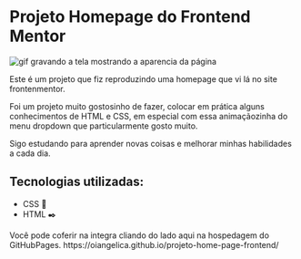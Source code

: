 # Projeto Homepage do Frontend Mentor

<img src="src/images/resultado.gif" alt="gif gravando a tela mostrando a aparencia da página">

<p>Este é um projeto que fiz reproduzindo uma homepage que vi lá no site frontenmentor. </p>

<p>Foi um projeto muito gostosinho de fazer, colocar em prática alguns conhecimentos de HTML e CSS, em especial com essa animaçãozinha do menu dropdown que particularmente gosto muito. </p>

<p> Sigo estudando para aprender novas coisas e melhorar minhas habilidades a cada dia. </p>

## Tecnologias utilizadas:
 - CSS  🎨
 - HTML ✒️

 <p> Você pode coferir na integra cliando do lado aqui na hospedagem do GitHubPages. https://oiangelica.github.io/projeto-home-page-frontend/ </p>
